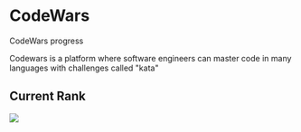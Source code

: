 # CodeWars
CodeWars progress

Codewars is a platform where software engineers can master code in many languages with challenges called "kata" 

## Current Rank
![](https://www.codewars.com/users/romel_dev/badges/large)

##
